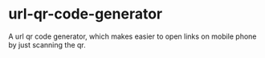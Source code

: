 # url-qr-code-generator
A url qr code generator, which makes easier to open links on mobile phone by just scanning the qr.
